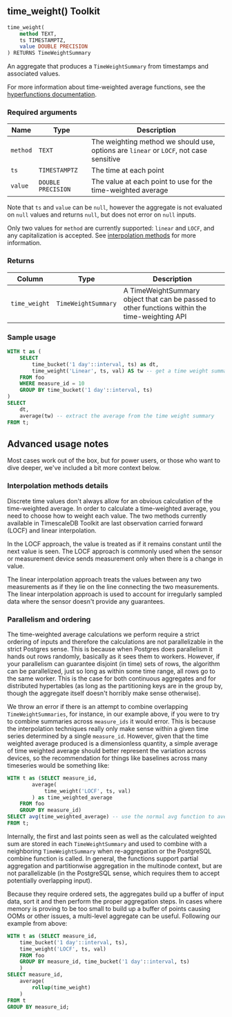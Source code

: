 ## time_weight() <tag type="toolkit">Toolkit</tag>

```SQL
time_weight(
    method TEXT,
    ts TIMESTAMPTZ,
    value DOUBLE PRECISION
) RETURNS TimeWeightSummary
```

An aggregate that produces a `TimeWeightSummary` from timestamps and associated values.

For more information about time-weighted average functions, see the
[hyperfunctions documentation][hyperfunctions-time-weight-average].

### Required arguments

|Name|Type|Description|
|---|---|---|
|`method`|`TEXT`| The weighting method we should use, options are `linear` or `LOCF`, not case sensitive|
|`ts`|`TIMESTAMPTZ`|The time at each point|
|`value`|`DOUBLE PRECISION`|The value at each point to use for the time-weighted average|


Note that `ts` and `value` can be `null`, however the aggregate is not evaluated
on `null` values and returns `null`, but does not error on `null` inputs.

Only two values for `method` are currently supported: `linear` and `LOCF`, and
any capitalization is accepted. See [interpolation methods](#interpolation-methods-details)
for more information.

### Returns

|Column|Type|Description|
|---|---|---|
|`time_weight`|`TimeWeightSummary`|A TimeWeightSummary object that can be passed to other functions within the time-weighting API|

### Sample usage

```SQL
WITH t as (
    SELECT
        time_bucket('1 day'::interval, ts) as dt,
        time_weight('Linear', ts, val) AS tw -- get a time weight summary
    FROM foo
    WHERE measure_id = 10
    GROUP BY time_bucket('1 day'::interval, ts)
)
SELECT
    dt,
    average(tw) -- extract the average from the time weight summary
FROM t;
```

## Advanced usage notes
Most cases work out of the box, but for power users, or those who want to
dive deeper, we've included a bit more context below.

### Interpolation methods details
Discrete time values don't always allow for an obvious calculation of the time-weighted average. In order to calculate a time-weighted average, you need to choose
how to weight each value. The two methods currently available in TimescaleDB
Toolkit are last observation
carried forward (LOCF) and linear interpolation.

In the LOCF approach, the value is treated as if it remains constant until the
next value is seen. The LOCF approach is commonly used when the sensor or
measurement device sends measurement only when there is a change in value.

The linear interpolation approach treats the values between any two measurements
as if they lie on the line connecting the two measurements. The linear
interpolation approach is used to account for irregularly sampled data where the
sensor doesn't provide any guarantees.

### Parallelism and ordering
The time-weighted average calculations we perform require a strict ordering of
inputs and therefore the calculations are not parallelizable in the strict
Postgres sense. This is because when Postgres does parallelism it hands out rows
randomly, basically as it sees them to workers. However, if your parallelism can
guarantee disjoint (in time) sets of rows, the algorithm can be parallelized, just
so long as within some time range, all rows go to the same worker. This is the
case for both continuous aggregates and for distributed hypertables (as long as
the partitioning keys are in the group by, though the aggregate itself doesn't
horribly make sense otherwise).

We throw an error if there is an attempt to combine overlapping `TimeWeightSummaries`,
for instance, in our example above, if you were to try to combine summaries across
`measure_ids` it would error. This is because the interpolation techniques really
only make sense within a given time series determined by a single `measure_id`.
However, given that the time weighted average produced is a dimensionless
quantity, a simple average of time weighted average should better represent the
variation across devices, so the recommendation for things like baselines across
many timeseries would be something like:

```sql
WITH t as (SELECT measure_id,
        average(
            time_weight('LOCF', ts, val)
        ) as time_weighted_average
    FROM foo
    GROUP BY measure_id)
SELECT avg(time_weighted_average) -- use the normal avg function to average our time weighted averages
FROM t;
```

Internally, the first and last points seen as well as the calculated weighted sum
are stored in each `TimeWeightSummary` and used to combine with a neighboring
`TimeWeightSummary` when re-aggregation or the PostgreSQL combine function is called.
In general, the functions support partial aggregation and partitionwise aggregation
in the multinode context, but are not parallelizable (in the PostgreSQL sense,
which requires them to accept potentially overlapping input).

Because they require ordered sets, the aggregates build up a buffer of input
data, sort it and then perform the proper aggregation steps. In cases where
memory is proving to be too small to build up a buffer of points causing OOMs
or other issues, a multi-level aggregate can be useful. Following our example
from above:

```sql
WITH t as (SELECT measure_id,
    time_bucket('1 day'::interval, ts),
    time_weight('LOCF', ts, val)
    FROM foo
    GROUP BY measure_id, time_bucket('1 day'::interval, ts)
    )
SELECT measure_id,
    average(
        rollup(time_weight)
    )
FROM t
GROUP BY measure_id;
```


[hyperfunctions-time-weight-average]: timescaledb/:currentVersion:/how-to-guides/hyperfunctions/time-weighted-averages/
